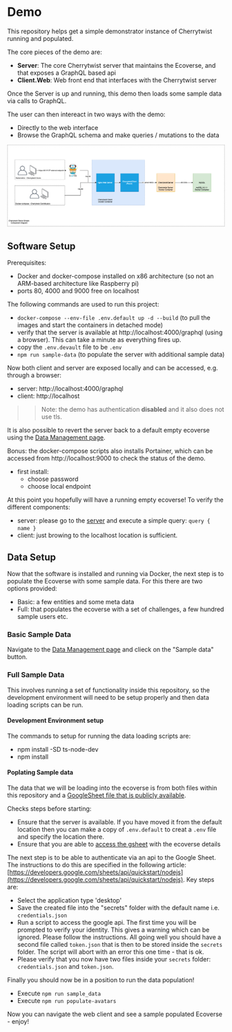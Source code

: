 # Demo 
This repository helps get a simple demonstrator instance of Cherrytwist running and populated. 

The core pieces of the demo are:
- **Server**: The core Cherrytwist server that maintains the Ecoverse, and that exposes a GraphQL based api
- **Client.Web**: Web front end that interfaces with the Cherrytwist server

Once the Server is up and running, this demo then loads some sample data via calls to GraphQL. 

The user can then intereact in two ways with the demo:
- Directly to the web interface
- Browse the GraphQL schema and make queries / mutations to the data

![ComponentDiagram](./design/ComponentDiagram.png)

## Software Setup

Prerequisites: 
- Docker and docker-compose installed on x86 architecture (so not an ARM-based architecture like Raspberry pi)
- ports 80, 4000 and 9000 free on localhost

The following commands are used to run this project:
- `docker-compose --env-file .env.default up -d --build` (to pull the images and start the containers in detached mode)
- verify that the server is available at http://localhost:4000/graphql (using a browser). This can take a minute as everything fires up. 
- copy the `.env.devault` file to be `.env`
- `npm run sample-data` (to populate the server with additional sample data)

Now both client and server are exposed locally and can be accessed, e.g. through a browser:
- server: http://localhost:4000/graphql
- client: http://localhost

>> Note: the demo has authentication __disabled__ and it also does not use tls.

It is also possible to revert the server back to a default empty ecoverse using the [Data Management page](http://localhost:4000/data-management).

Bonus: the docker-compose scripts also installs Portainer, which can be accessed from http://localhost:9000 to check the status of the demo.
- first install: 
  - choose password
  - choose local endpoint

At this point you hopefully will have a running empty ecoverse! To verify the different components:
* server: please go to the [server](http://localhost:4000/graphql) and execute a simple query: ```query { name }```
* client: just browing to the localhost location is sufficient.

## Data Setup 
Now that the software is installed and running via Docker, the next step is to populate the Ecoverse with some sample data. For this there are two options provided:
* Basic: a few entities and some meta data
* Full: that populates the ecoverse with a set of challenges, a few hundred sample users etc. 

### Basic Sample Data 
Navigate to the [Data Management page](http://localhost:4000/data-management) and clieck on the "Sample data" button. 

### Full Sample Data
This involves running a set of functionality inside this repository, so the development environment will need to be setup properly and then data loading scripts can be run.

#### **Development Environment setup**
The commands to setup for running the data loading scripts are:
* npm install -SD ts-node-dev
* npm install

#### **Poplating Sample data**
The data that we will be loading into the ecoverse is from both files within this repository and a [GoogleSheet file that is publicly available](https://docs.google.com/spreadsheets/d/1bDPcVCyl0IDq1kAEPDB1Vs6dYdhWcm5Rlg2NUVueaWg/). 

Checks steps before starting:
* Ensure that the server is available. If you have moved it from the default location then you can make a copy of `.env.default` to creat a `.env` file and specify the location there.
* Ensure that you are able to [access the gsheet](https://docs.google.com/spreadsheets/d/1bDPcVCyl0IDq1kAEPDB1Vs6dYdhWcm5Rlg2NUVueaWg/) with the ecoverse details

The next step is to be able to authenticate via an api to the Google Sheet. The instructions to do this are specified in the following article: [https://developers.google.com/sheets/api/quickstart/nodejs](https://developers.google.com/sheets/api/quickstart/nodejs). Key steps are:
* Select the application type 'desktop'
* Save the created file into the "secrets" folder with the default name i.e. `credentials.json`
* Run a script to access the google api. The first time you will be prompted to verify your identity. This gives a warning which can be ignored. Please follow the instructions. All going well you should have a second file called `token.json` that is then to be stored inside the `secrets` folder. The script will abort with an error this one time - that is ok.
* Please verify that you now have two files inside your `secrets` folder: `credentials.json` and `token.json`.

Finally you should now be in a position to run the data population!
* Execute `npm run sample_data`
* Execute `npm run populate-avatars`

Now you can navigate the web client and see a sample populated Ecoverse - enjoy!




  





